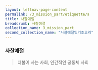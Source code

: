 ```yaml
---
layout: leftnav-page-content
permalink: /3_mission_part/etiquette/a
title: 사찰예절
breadcrumb: 사찰예절
collection_name: 3_mission_part
second_collection_name: "사찰예절및기초교리"
---
```


### **사찰예절**
> 더불어 사는 사회, 인간적인 공동체 사회

